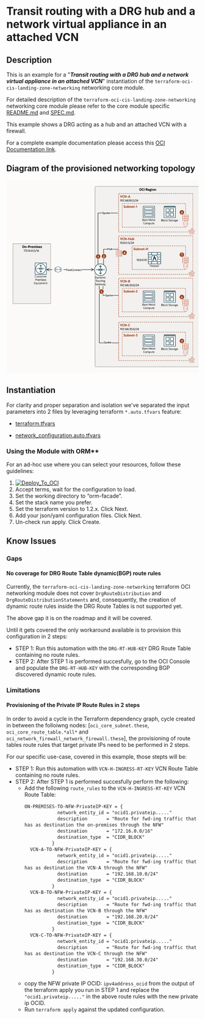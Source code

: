 <!-- BEGIN_TF_DOCS -->
# Transit routing with a DRG hub and a network virtual appliance in an attached VCN 

## Description

This is an example for a "***Transit routing with a DRG hub and a network virtual appliance in an attached VCN***" instantiation of the ```terraform-oci-cis-landing-zone-networking``` networking core module.

For detailed description of the ```terraform-oci-cis-landing-zone-networking``` networking core module please refer to the core module specific [README.md](../../README.md) and [SPEC.md](../../SPEC.md).

This example shows a DRG acting as a hub and an attached VCN with a firewall.

For a complete example documentation please access this [OCI Documentation link](https://docs.public.oneportal.content.oci.oraclecloud.com/en-us/iaas/Content/Network/Tasks/scenario_g.htm#scenario_g__onramp_example).

## Diagram of the provisioned networking topology

![](diagrams/network_transit_detailed_layout_2021.png)

## Instantiation

For clarity and proper separation and isolation we've separated the input parameters into 2 files by leveraging terraform ```*.auto.tfvars``` feature:

- [terraform.tfvars](./terraform.tfvars.template)


- [network_configuration.auto.tfvars](./network_configuration.auto.tfvars)

### Using the Module with ORM**

For an ad-hoc use where you can select your resources, follow these guidelines:
1. [![Deploy_To_OCI](../../images/DeployToOCI.svg)](https://cloud.oracle.com/resourcemanager/stacks/create?zipUrl=https://github.com/oracle-quickstart/terraform-oci-cis-landing-zone-networking/archive/refs/heads/main.zip&zipUrlVariables={"input_config_file_url":"https://raw.githubusercontent.com/oracle-quickstart/terraform-oci-cis-landing-zone-networking/main/examples/TransitRouting-DRGHub-NFW/input-configs-standards-options/network_configuration.yaml"})
2. Accept terms,  wait for the configuration to load. 
3. Set the working directory to “orm-facade”. 
4. Set the stack name you prefer.
5. Set the terraform version to 1.2.x. Click Next. 
6. Add your json/yaml configuration files. Click Next.
8. Un-check run apply. Click Create.

## Know Issues

### Gaps

#### No coverage for DRG Route Table dynamic(BGP) route rules

Currently, the ```terraform-oci-cis-landing-zone-networking``` terraform OCI networking module does not cover ```DrgRouteDistribution``` and ```DrgRouteDistributionStatements``` and, consequently, the creation of dynamic route rules inside the DRG Route Tables is not supported yet. 

The above gap it is on the roadmap and it will be covered.

Until it gets covered the only workaround available is to provision this configuration in 2 steps:

- STEP 1: Run this automation with the ```DRG-RT-HUB-KEY``` DRG Route Table containing no route rules.
- STEP 2: After STEP 1 is performed succesfully, go to the OCI Console and populate the ```DRG-RT-HUB-KEY``` with the corresponding BGP discovered dynamic route rules.

### Limitations

#### Provisioning of the Private IP Route Rules in 2 steps

In order to avoid a cycle in the Terraform dependency graph, cycle created in between the folloiwng nodes: [```oci_core_subnet.these```, ```oci_core_route_table.*all*``` and ```oci_network_firewall_network_firewall.these```], the provisioning of route tables route rules that target private IPs need to be performed in 2 steps.

For our specific use-case, covered in this example, those stepts will be:

- STEP 1: Run this automation with ```VCN-H-INGRESS-RT-KEY``` VCN Route Table containing no route rules. 
- STEP 2: After STEP 1 is performed succesfully perform the following:
    - Add the following ```route_rules``` to the ```VCN-H-INGRESS-RT-KEY``` VCN Route Table:
      ```
      ON-PREMISES-TO-NFW-PrivateIP-KEY = {
                  network_entity_id = "ocid1.privateip....." 
                  description       = "Route for fwd-ing traffic that has as destination the on-premises through the NFW"
                  destination       = "172.16.0.0/16"
                  destination_type  = "CIDR_BLOCK"
                }
        VCN-A-TO-NFW-PrivateIP-KEY = {
                  network_entity_id = "ocid1.privateip....."
                  description       = "Route for fwd-ing traffic that has as destination the VCN-A through the NFW"
                  destination       = "192.168.10.0/24"
                  destination_type  = "CIDR_BLOCK"
                }
        VCN-B-TO-NFW-PrivateIP-KEY = {
                  network_entity_id = "ocid1.privateip....."
                  description       = "Route for fwd-ing traffic that has as destination the VCN-B through the NFW"
                  destination       = "192.168.20.0/24"
                  destination_type  = "CIDR_BLOCK"
                }
        VCN-C-TO-NFW-PrivateIP-KEY = {
                  network_entity_id = "ocid1.privateip....."
                  description       = "Route for fwd-ing traffic that has as destination the VCN-C through the NFW"
                  destination       = "192.168.30.0/24"
                  destination_type  = "CIDR_BLOCK"
                }
      ```
    - copy the NFW private IP OCID: ```ipv4address_ocid``` from the output of the terraform apply you run in STEP 1 and replace the ```"ocid1.privateip....."``` in the above route rules with the new private ip OCID.
    - Run ```terraform apply``` against the updated configuration.


